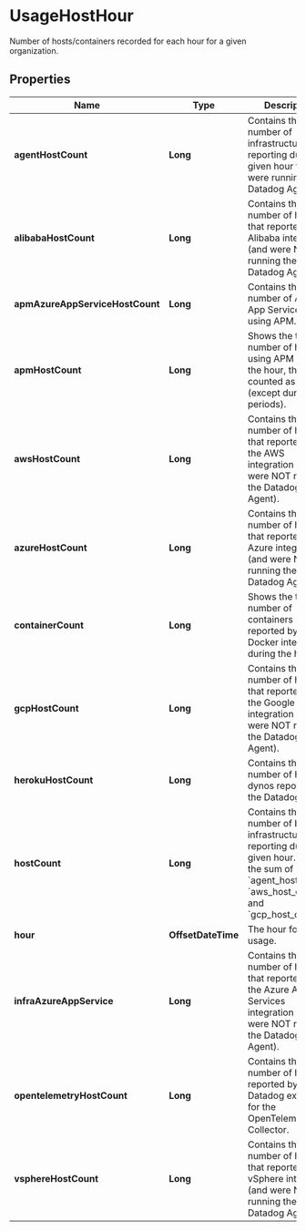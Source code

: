 # UsageHostHour

Number of hosts/containers recorded for each hour for a given organization.

## Properties

| Name                            | Type               | Description                                                                                                                                                                                            | Notes      |
| ------------------------------- | ------------------ | ------------------------------------------------------------------------------------------------------------------------------------------------------------------------------------------------------ | ---------- |
| **agentHostCount**              | **Long**           | Contains the total number of infrastructure hosts reporting during a given hour that were running the Datadog Agent.                                                                                   | [optional] |
| **alibabaHostCount**            | **Long**           | Contains the total number of hosts that reported via Alibaba integration (and were NOT running the Datadog Agent).                                                                                     | [optional] |
| **apmAzureAppServiceHostCount** | **Long**           | Contains the total number of Azure App Services hosts using APM.                                                                                                                                       | [optional] |
| **apmHostCount**                | **Long**           | Shows the total number of hosts using APM during the hour, these are counted as billable (except during trial periods).                                                                                | [optional] |
| **awsHostCount**                | **Long**           | Contains the total number of hosts that reported via the AWS integration (and were NOT running the Datadog Agent).                                                                                     | [optional] |
| **azureHostCount**              | **Long**           | Contains the total number of hosts that reported via Azure integration (and were NOT running the Datadog Agent).                                                                                       | [optional] |
| **containerCount**              | **Long**           | Shows the total number of containers reported by the Docker integration during the hour.                                                                                                               | [optional] |
| **gcpHostCount**                | **Long**           | Contains the total number of hosts that reported via the Google Cloud integration (and were NOT running the Datadog Agent).                                                                            | [optional] |
| **herokuHostCount**             | **Long**           | Contains the total number of Heroku dynos reported by the Datadog Agent.                                                                                                                               | [optional] |
| **hostCount**                   | **Long**           | Contains the total number of billable infrastructure hosts reporting during a given hour. This is the sum of &#x60;agent_host_count&#x60;, &#x60;aws_host_count&#x60;, and &#x60;gcp_host_count&#x60;. | [optional] |
| **hour**                        | **OffsetDateTime** | The hour for the usage.                                                                                                                                                                                | [optional] |
| **infraAzureAppService**        | **Long**           | Contains the total number of hosts that reported via the Azure App Services integration (and were NOT running the Datadog Agent).                                                                      | [optional] |
| **opentelemetryHostCount**      | **Long**           | Contains the total number of hosts reported by Datadog exporter for the OpenTelemetry Collector.                                                                                                       | [optional] |
| **vsphereHostCount**            | **Long**           | Contains the total number of hosts that reported via vSphere integration (and were NOT running the Datadog Agent).                                                                                     | [optional] |
